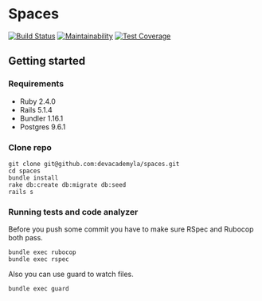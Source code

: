 # Spaces
[![Build Status](https://www.travis-ci.org/devacademyla/spaces.svg?branch=master)](https://www.travis-ci.org/devacademyla/spaces)
[![Maintainability](https://api.codeclimate.com/v1/badges/6e43732640f3e8bcbf83/maintainability)](https://codeclimate.com/github/devacademyla/spaces/maintainability)
[![Test Coverage](https://api.codeclimate.com/v1/badges/6e43732640f3e8bcbf83/test_coverage)](https://codeclimate.com/github/devacademyla/spaces/test_coverage)

## Getting started

### Requirements
- Ruby 2.4.0
- Rails 5.1.4
- Bundler 1.16.1
- Postgres 9.6.1

### Clone repo
```
git clone git@github.com:devacademyla/spaces.git
cd spaces
bundle install
rake db:create db:migrate db:seed
rails s
```

### Running tests and code analyzer
Before you push some commit you have to make sure RSpec and Rubocop both pass.
```
bundle exec rubocop
bundle exec rspec
```
Also you can use guard to watch files.
```
bundle exec guard
```
